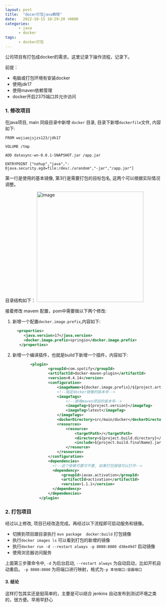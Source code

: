 ```yaml
---
layout: post
title:  "docer打包java教程"
date:   2022-10-15 10:29:20 +0800
categories:
      - java
      - docker
tags:
      - docker打包
---
```


公司项目有打包成docker的需求。这里记录下操作流程，记录下。

前提：

- 电脑或打包环境有安装docker
- 使用jdk17
- 使用maven依赖管理
- docker开启2375端口并允许访问

### 1. 修改项目

在java项目, main 同级目录中新增 `docker` 目录, 目录下新增`dockerfile`文件, 内容如下:

```docker
FROM wojiaojsjzs123/jdk17

VOLUME /tmp

ADD datasync-wn-0.0.1-SNAPSHOT.jar /app.jar

ENTRYPOINT ["nohup","java","-Djava.security.egd=file:/dev/./urandom","-jar","/app.jar"]
```

第一行是使用的基本镜像, 第3行是需要打包的目标包名, 这两个可以根据实际情况调整。


目录结构如下：
<img width="344" height="356" alt="image" src="https://github.com/user-attachments/assets/e6f3761f-53ed-4517-85ae-dcdf4d39e3f1" />


接着修改 mavem 配置，pom中需要做以下两个修改:

1. 新增一个配置`docker.image.prefix`,内容如下:

   ```xml
     <properties>
        <java.version>17</java.version>
        <docker.image.prefix>springio</docker.image.prefix>
      </properties>
   ```
   

2. 新增一个编译插件，也就是build下新增一个插件，内容如下:
    ```xml
            <plugin>
                    <groupId>com.spotify</groupId>
                    <artifactId>docker-maven-plugin</artifactId>
                    <version>0.4.14</version>
                    <configuration>
                        <imageName>${docker.image.prefix}/${project.artifactId}</imageName>
                        <!--指定docker镜像的版本号-->
                        <imageTags>
                            <!--使用maven项目的版本号-->
                            <imageTag>${project.version}</imageTag>
                            <imageTag>latest</imageTag>
                        </imageTags>
                        <dockerDirectory>src/main/docker</dockerDirectory>
                        <resources>
                            <resource>
                                <targetPath>/</targetPath>
                                <directory>${project.build.directory}</directory>
                                <include>${project.build.finalName}.jar</include>
                            </resource>
                        </resources>
                    </configuration>
                    <dependencies>
                      <!--这个依赖可要可不要, 如果打包报错可以打开-->
                      <dependency>
                          <groupId>javax.activation</groupId>
                          <artifactId>activation</artifactId>
                          <version>1.1.1</version>
                      </dependency>
                    </dependencies>
                </plugin>
    ```

### 2. 打包项目

经过以上修改, 项目已经改造完成。再经过以下流程即可启动服务和镜像。

- 切换到项目跟目录执行 `mvn package  docker:build` 打包镜像
- 执行`docker images ls` 可以看到打包的新增的镜像
- 执行`docker run -d --restart always -p 8080:8080 d38e49d7` 启动镜像
- 使用浏览器访问服务

上面第三步骤命令中, `-d` 为后台启动, `--restart always` 为自动启动，比如开机自动重启。 `-p 8080:8080` 为将端口进行映射，格式为`-p 本地端口:容器端口`


#### 3. 结论

这样打包其实还是挺简单的，主要是可以结合 jenkins 自动发布到测试环境之类的，很方便。早用早舒心

